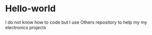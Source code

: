 # Hello-world
I do not know how to code but I use Others repository to help my my electronics projects
